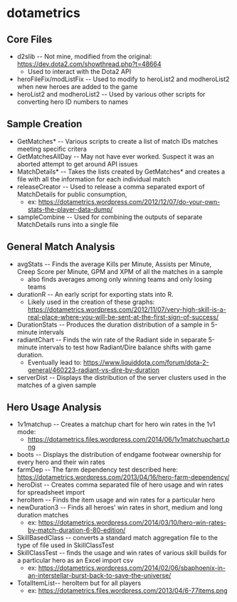 # dotametrics

Core Files
----------------
 + d2slib -- Not mine, modified from the original: https://dev.dota2.com/showthread.php?t=48664
    + Used to interact with the Dota2 API
 + heroFileFix/modListFix -- Used to modify to heroList2 and modheroList2 when new heroes are added to the game
 + heroList2 and modheroList2 -- Used by various other scripts for converting hero ID numbers to names
  
Sample Creation
----------------
 + GetMatches* -- Various scripts to create a list of match IDs matches meeting specific critera
 + GetMatchesAllDay -- May not have ever worked.  Suspect it was an aborted attempt to get around API issues
 + MatchDetails* -- Takes the lists created by GetMatches* and creates a file with all the information for each individual match
 + releaseCreator -- Used to release a comma separated export of MatchDetails for public consumption, 
    + ex: https://dotametrics.wordpress.com/2012/12/07/do-your-own-stats-the-player-data-dump/
 + sampleCombine -- Used for combining the outputs of separate MatchDetails runs into a single file
  
General Match Analysis
----------------
 + avgStats -- Finds the average Kills per Minute, Assists per Minute, Creep Score per Minute, GPM and XPM of all the matches in a sample
    + also finds averages among only winning teams and only losing teams
 + durationR -- An early script for exporting stats into R.  
    + Likely used in the creation of these graphs: https://dotametrics.wordpress.com/2012/11/07/very-high-skill-is-a-real-place-where-you-will-be-sent-at-the-first-sign-of-success/
 + DurationStats -- Produces the duration distribution of a sample in 5-minute intervals
 + radiantChart -- Finds the win rate of the Radiant side in separate 5-minute intervals to test how Radiant/Dire balance shifts with  game duration.  
    + Eventually lead to: https://www.liquiddota.com/forum/dota-2-general/460223-radiant-vs-dire-by-duration
 + serverDist -- Displays the distribution of the server clusters used in the matches of a given sample
  
Hero Usage Analysis
----------------
 + 1v1matchup -- Creates a matchup chart for hero win rates in the 1v1 mode:
    + https://dotametrics.files.wordpress.com/2014/06/1v1matchupchart.png
 + boots -- Displays the distribution of endgame footwear ownership for every hero and their win rates
 + farmDep -- The farm dependency test described here: https://dotametrics.wordpress.com/2013/04/16/hero-farm-dependency/
 + heroDist -- Creates comma separated file of hero usage and win rates for spreadsheet import
 + heroItem -- Finds the item usage and win rates for a particular hero
 + newDuration3 -- Finds all heroes' win rates in short, medium and long duration matches
    + ex: https://dotametrics.wordpress.com/2014/03/10/hero-win-rates-by-match-duration-6-80-edition/
 + SkillBasedClass -- converts a standard match aggregation file to the type of file used in SkillClassTest
 + SkillClassTest -- finds the usage and win rates of various skill builds for a particular hero as an Excel import csv
    + ex: https://dotametrics.wordpress.com/2014/02/06/sbaphoenix-in-an-interstellar-burst-back-to-save-the-universe/  
 + TotalItemList-- heroItem but for all players
    + ex: https://dotametrics.files.wordpress.com/2013/04/6-77items.png
    
    
    
